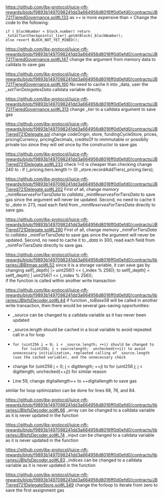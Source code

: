 https://github.com/jbx-protocol/juice-nft-rewards/blob/f9893b1497098241dd3a664956d8016ff0d0efd0/contracts/JB721TieredGovernance.sol#L133
as *>=* is more expensive than *<*
Change the code to the following:

    if (_blockNumber < block.number) return _totalTierCheckpoints[_tier].getAtBlock(_blockNumber);
    else revert BLOCK_NOT_YET_MINED();

https://github.com/jbx-protocol/juice-nft-rewards/blob/f9893b1497098241dd3a664956d8016ff0d0efd0/contracts/JB721TieredGovernance.sol#L147
change the argument from memory data to calldata to save gas

https://github.com/jbx-protocol/juice-nft-rewards/blob/f9893b1497098241dd3a664956d8016ff0d0efd0/contracts/JB721TieredGovernance.sol#L160
No need to cache it into _data, user the *_setTierDelegatesData* calldata variable directly. 

https://github.com/jbx-protocol/juice-nft-rewards/blob/f9893b1497098241dd3a664956d8016ff0d0efd0/contracts/JB721TieredGovernance.sol#L313
change *_tier* to a calldata argument to save gas

https://github.com/jbx-protocol/juice-nft-rewards/blob/f9893b1497098241dd3a664956d8016ff0d0efd0/contracts/JBTiered721Delegate.sol
change codeOrigin, store, fundingCycleStore, prices, pricingCurrency, pricingDecimals, creditsOf to immmutable or possiblly private too since they will set once by the constructor to save gas

https://github.com/jbx-protocol/juice-nft-rewards/blob/f9893b1497098241dd3a664956d8016ff0d0efd0/contracts/JBTiered721Delegate.sol#L233
check !=0 is cheaper than checking 
change 240 to :  if (_pricing.tiers.length != 0) _store.recordAddTiers(_pricing.tiers);

https://github.com/jbx-protocol/juice-nft-rewards/blob/f9893b1497098241dd3a664956d8016ff0d0efd0/contracts/JBTiered721Delegate.sol#L202
First of all, change *memory _mintReservesForTiersData* to *calldata _mintReservesForTiersData* to save gas since the argument will never be updated. Second, no need to cache it to *_data* in 273, read each field from *_mintReservesForTiersData* directly to save gas.

https://github.com/jbx-protocol/juice-nft-rewards/blob/f9893b1497098241dd3a664956d8016ff0d0efd0/contracts/JBTiered721Delegate.sol#L290
First of all, change *memory _mintForTiersData* to *calldata _mintForTiersData* to save gas since the argument will never be updated. Second, no need to cache it to *_data* in 300, read each field from *_mintForTiersData* directly to save gas.

https://github.com/jbx-protocol/juice-nft-rewards/blob/f9893b1497098241dd3a664956d8016ff0d0efd0/contracts/libraries/JBBitmap.sol#L52
since it is a storage variable, it can save gas by changing
    self[_depth] |= uint256(1 << (_index % 256));
to 
    self[_depth] = self[_depth] | uint256(1 << (_index % 256));    
if the function is called within another write transaction

https://github.com/jbx-protocol/juice-nft-rewards/blob/f9893b1497098241dd3a664956d8016ff0d0efd0/contracts/libraries/JBIpfsDecoder.sol#L44
if function *_toBase58* will be called in another write transaction, then there would be several gas-saving opportunities:
- *_source* can be changed to a calldata variable as it has never been updated
- _source.length should be cached in a local variable to avoid repeated call in a for loop
-     for (uint256 i = 0; i < _source.length; ++i) should be changed to
          for (uint256; i < sourcelength;  unchecked{++i}) to avoid unnecessary initialization, repleated calling of _source.length (use the cached variable), and the unnecessary check
-  change 
            for (uint256 j = 0; j < digitlength; ++j)
   to 
                  for (uint256 j; j < digitlength;  unchecked{++j}) for similar reason

- Line 59, change digitallength++ to ++digitallength to save gas

similar for loop optimization can be done for lines 68, 76, and 84.

https://github.com/jbx-protocol/juice-nft-rewards/blob/f9893b1497098241dd3a664956d8016ff0d0efd0/contracts/libraries/JBIpfsDecoder.sol#L66
_array can be changed to a calldata variable as it is never updated in the function

https://github.com/jbx-protocol/juice-nft-rewards/blob/f9893b1497098241dd3a664956d8016ff0d0efd0/contracts/libraries/JBIpfsDecoder.sol#L74
_input can be changed to a calldata variable as it is never updated in the function

https://github.com/jbx-protocol/juice-nft-rewards/blob/f9893b1497098241dd3a664956d8016ff0d0efd0/contracts/libraries/JBIpfsDecoder.sol#L83
_indices can be changed to a calldata variable as it is never updated in the function

https://github.com/jbx-protocol/juice-nft-rewards/blob/f9893b1497098241dd3a664956d8016ff0d0efd0/contracts/JBTiered721DelegateStore.sol#L349
change the forloop to iterate from zero to save the first assignment gas
 
